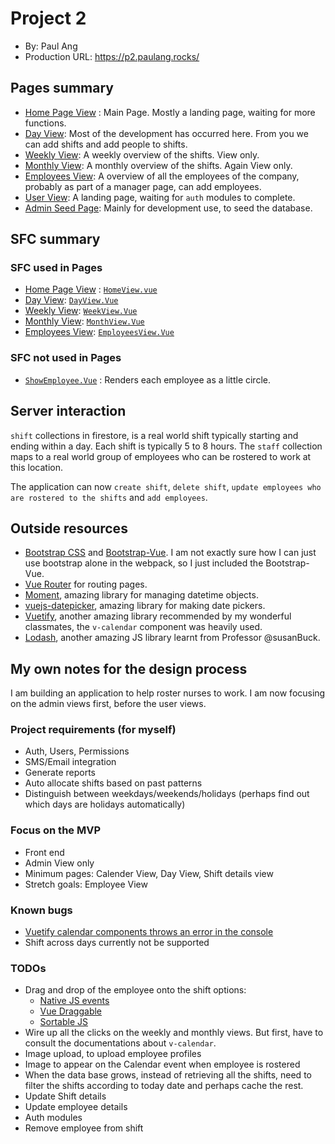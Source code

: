 # Project 2
+ By: Paul Ang
+ Production URL: <https://p2.paulang.rocks/>

## Pages summary
- [Home Page View](https://p2.paulang.rocks/) : Main Page. Mostly a landing page, waiting for more functions.
- [Day View](https://p2.paulang.rocks/day): Most of the development has occurred here. From you we can add shifts and add people to shifts.
- [Weekly View](https://p2.paulang.rocks/week): A weekly overview of the shifts. View only.
- [Monthly View](https://p2.paulang.rocks/month): A monthly overview of the shifts. Again View only.
- [Employees View](https://p2.paulang.rocks/employee): A overview of all the employees of the company, probably as part of a manager page, can add employees.
- [User View](https://p2.paulang.rocks/user): A landing page, waiting for `auth` modules to complete.
- [Admin Seed Page](https://p2.paulang.rocks/adminseed): Mainly for development use, to seed the database.

## SFC summary
### SFC used in Pages
- [Home Page View](https://github.com/punggolzenith/e28/blob/master/p2/src/components/HomeView.vue) : [`HomeView.vue`](https://github.com/punggolzenith/e28/blob/master/p2/src/components/HomeView.vue)
- [Day View](https://p2.paulang.rocks/day): [`DayView.Vue`](https://github.com/punggolzenith/e28/blob/master/p2/src/components/DayView.vue)
- [Weekly View](https://p2.paulang.rocks/week): [`WeekView.Vue`](https://github.com/punggolzenith/e28/blob/master/p2/src/components/WeekView.vue)
- [Monthly View](https://p2.paulang.rocks/month): [`MonthView.Vue`](https://github.com/punggolzenith/e28/blob/master/p2/src/components/MonthView.vue)
- [Employees View](https://p2.paulang.rocks/employee): [`EmployeesView.Vue`](https://github.com/punggolzenith/e28/blob/master/p2/src/components/EmployeesView.vue)

### SFC not used in Pages
- [`ShowEmployee.Vue`](https://github.com/punggolzenith/e28/blob/master/p2/src/components/ShowEmployee.vue) : Renders each employee as a little circle.
  
## Server interaction
`shift` collections in firestore, is a real world shift typically starting and ending within a day. Each shift is typically 5 to 8 hours. The `staff` collection maps to a real world group of employees who can be rostered to work at this location. 

The application can now `create shift`, `delete shift`, `update employees who are rostered to the shifts` and `add employees`.

## Outside resources
- [Bootstrap CSS](https://getbootstrap.com/) and [Bootstrap-Vue](https://bootstrap-vue.js.org/). I am not exactly sure how I can just use bootstrap alone in the webpack, so I just included the Bootstrap-Vue.
- [Vue Router](https://router.vuejs.org/) for routing pages.
- [Moment](https://momentjs.com/), amazing library for managing datetime objects.
- [vuejs-datepicker](https://www.npmjs.com/package/vuejs-datepicker), amazing library for making date pickers.
- [Vuetify](https://vuetifyjs.com/), another amazing library recommended by my wonderful classmates, the `v-calendar` component was heavily used.
- [Lodash](https://lodash.com/), another amazing JS library learnt from Professor @susanBuck.

## My own notes for the design process
I am building an application to help roster nurses to work. I am now focusing on the admin views first, before the user views.

### Project requirements (for myself)
- Auth, Users, Permissions
- SMS/Email integration
- Generate reports
- Auto allocate shifts based on past patterns
- Distinguish between weekdays/weekends/holidays (perhaps find out which days are holidays automatically)

### Focus on the MVP
- Front end
- Admin View only
- Minimum pages: Calender View, Day View, Shift details view
- Stretch goals: Employee View

### Known bugs
- [Vuetify calendar components throws an error in the console](https://github.com/vuetifyjs/vuetify/issues/9999
)
- Shift across days currently not be supported

### TODOs
- Drag and drop of the employee onto the shift options: 
   * [Native JS events](https://developer.mozilla.org/en-US/docs/Web/API/HTML_Drag_and_Drop_API)
   * [Vue Draggable](https://github.com/SortableJS/Vue.Draggable)
   * [Sortable JS](https://github.com/SortableJS/Sortable)
- Wire up all the clicks on the weekly and monthly views. But first, have to consult the documentations about `v-calendar`.
- Image upload, to upload employee profiles
- Image to appear on the Calendar event when employee is rostered
- When the data base grows, instead of retrieving all the shifts, need to filter the shifts according to today date and perhaps cache the rest.
- Update Shift details
- Update employee details
- Auth modules
- Remove employee from shift